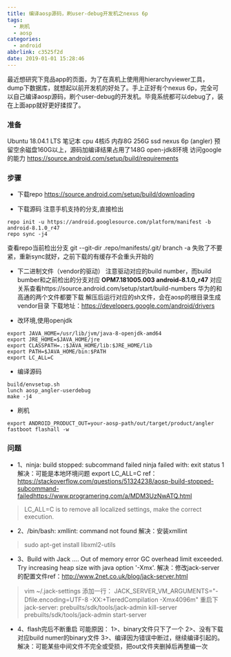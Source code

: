 ```yaml
---
title: 编译aosp源码，刷user-debug开发机之nexus 6p
tags:
  - 刷机
  - aosp
categories:
  - android
abbrlink: c3525f2d
date: 2019-01-01 15:28:46
---
```


最近想研究下竞品app的页面，为了在真机上使用用hierarchyviewer工具，dump下数据库，就想起以前开发机的好处了。手上正好有个nexus 6p，完全可以自己编译aosp源码，刷个user-debug的开发机。毕竟系统都可以debug了，装在上面app就好更好揉捏了。
<!-- more -->
### 准备
Ubuntu 18.04.1 LTS 
笔记本 cpu 4核i5 内存8G 256G ssd 
nexus 6p (angler)
预留空余磁盘160G以上，源码加编译结果占用了148G 
open-jdk8环境 
访问google的能力
https://source.android.com/setup/build/requirements

### 步骤
- 下载repo
https://source.android.com/setup/build/downloading

- 下载源码
注意手机支持的分支,直接检出
```
repo init -u https://android.googlesource.com/platform/manifest -b android-8.1.0_r47
repo sync -j4
```
查看repo当前检出分支 git --git-dir .repo/manifests/.git/ branch -a
失败了不要紧，重新sync就好，之前下载的有缓存不会重头开始的

- 下二进制文件（vendor的驱动）
注意驱动对应的build number，而build bumber和之前检出的分支对应 **OPM7.181005.003	android-8.1.0_r47**
对应关系查看https://source.android.com/setup/start/build-numbers
华为的和高通的两个文件都要下载 解压后运行对应的sh文件，会在aosp的根目录生成vendor目录
下载地址：https://developers.google.com/android/drivers

- 改环境,使用openjdk
```
export JAVA_HOME=/usr/lib/jvm/java-8-openjdk-amd64 
export JRE_HOME=$JAVA_HOME/jre 
export CLASSPATH=.:$JAVA_HOME/lib:$JRE_HOME/lib 
export PATH=$JAVA_HOME/bin:$PATH 
export LC_ALL=C
```
- 编译源码
```
build/envsetup.sh 
lunch aosp_angler-userdebug 
make -j4
```

- 刷机 
```
export ANDROID_PRODUCT_OUT=your-aosp-path/out/target/product/angler 
fastboot flashall -w
```


### 问题
- 1、ninja: build stopped: subcommand failed ninja failed with: exit status 1 
解决：可能是本地环境问题 export LC_ALL=C 
ref：https://stackoverflow.com/questions/51324238/aosp-build-stopped-subcommand-failedhttps://www.programering.com/a/MDM3UzNwATQ.html 
> LC_ALL=C is to remove all localized settings, make the correct execution.

- 2、/bin/bash: xmllint: command not found 
解决：安装xmllint 
> sudo apt-get install libxml2-utils

- 3、Build with Jack .... Out of memory error GC overhead limit exceeded. Try increasing heap size with java option '-Xmx'. 
解决：修改jack-server的配置文件ref：http://www.2net.co.uk/blog/jack-server.html
> vim ~/.jack-settings 
添加一行：
> JACK_SERVER_VM_ARGUMENTS="-Dfile.encoding=UTF-8 -XX:+TieredCompilation -Xmx4096m" 
重启下jack-server:
> prebuilts/sdk/tools/jack-admin kill-server 
> prebuilts/sdk/tools/jack-admin start-server

- 4、flash完后不断重启 
可能原因：
1>、binary文件只下了一个 
2>、没有下载对应build numer的binary文件 
3>、编译因为错误中断过，继续编译引起的。
解决：可能某些中间文件不完全或受损，把out文件夹删掉后再整编一次